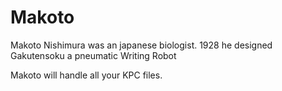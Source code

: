 # Makoto

Makoto Nishimura was an japanese biologist. 1928 he designed Gakutensoku a pneumatic Writing Robot

Makoto will handle all your KPC files.
